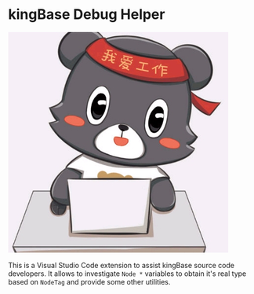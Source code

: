 # kingBase Debug Helper

![Logo](resources/logo1.png)

This is a Visual Studio Code extension to assist kingBase source code
developers. It allows to investigate `Node *` variables to obtain it's real type
based on `NodeTag` and provide some other utilities.
